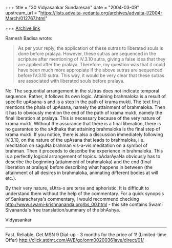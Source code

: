 +++
title = "30 Vidyasankar Sundaresan"
date = "2004-03-09"
upstream_url = "https://lists.advaita-vedanta.org/archives/advaita-l/2004-March/012767.html"

+++
[Archive link](https://lists.advaita-vedanta.org/archives/advaita-l/2004-March/012767.html)

Ramesh Badisa wrote:

>As per your reply, the application of these sutras to liberated souls is
>done before pralaya. However, these sutras are sequenced in the scripture
>after mentioning of IV.3.10 sutra, giving a false idea that they are 
>applied
>after the pralaya. Therefore, my question was that it could have been much
>more appropiate if the above sutras are sequenced before IV.3.10 sutra. 
>This
>way, it would be very clear that these sutras are associated with liberated
>souls before pralaya.

No. The sequential arrangement in the sUtras does not indicate temporal 
sequence. Rather, it follows its own logic. Attaining brahmaloka is a result 
of specific upAsana-s and is a step in the path of krama mukti. The text 
first mentions the phala of upAsana, namely the attainment of brahmaloka. 
Then it has to obviously mention the end of the path of krama mukti, namely 
the final liberation at pralaya. This is necessary because of the very 
nature of krama mukti. Without the assurance that there is a final 
liberation, there is no guarantee to the sAdhaka that attaining brahmaloka 
is the final step of krama mukti. If you notice, there is also a discussion 
immediately following IV.3.10, on the nature of the upAsana that leads to 
brahmaloka, i.e. meditation on saguNa brahman vis-a-vis meditation on a 
symbol of brahman. Then it proceeds to describe the experience in 
brahmaloka. This is a perfectly logical arrangement of topics. bAdarAyaNa 
obviously has to describe the beginning (attainment of brahmaloka) and the 
end (final liberation at pralaya) before describing what happens in between 
(the attainment of all desires in brahmaloka, animating different bodies at 
will etc.).

By their very nature, sUtra-s are terse and aphoristic. It is difficult to 
understand them without the help of the commentary. For a quick synopsis of 
Sankaracharya's commentary, I would recommend checking 
http://www.swami-krishnananda.org/bs_00.html - this site contains Swami 
Sivananda's free translation/summary of the bhAshya.

Vidyasankar

_________________________________________________________________
Fast. Reliable. Get MSN 9 Dial-up - 3 months for the price of 1! 
(Limited-time Offer) http://click.atdmt.com/AVE/go/onm00200361ave/direct/01/


